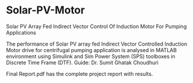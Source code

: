 # Solar-PV-Motor
Solar PV Array Fed Indirect Vector Control Of Induction Motor For Pumping Applications

The performance of Solar PV array fed Indirect Vector Controlled Induction Motor drive for centrifugal pumping application is analysed in MATLAB environment using Simulink and Sim Power System (SPS) toolboxes in Discrete Time Frame (DTF).
Guide: Dr. Sumit Ghatak Choudhuri

Final Report.pdf has the complete project report with results.
